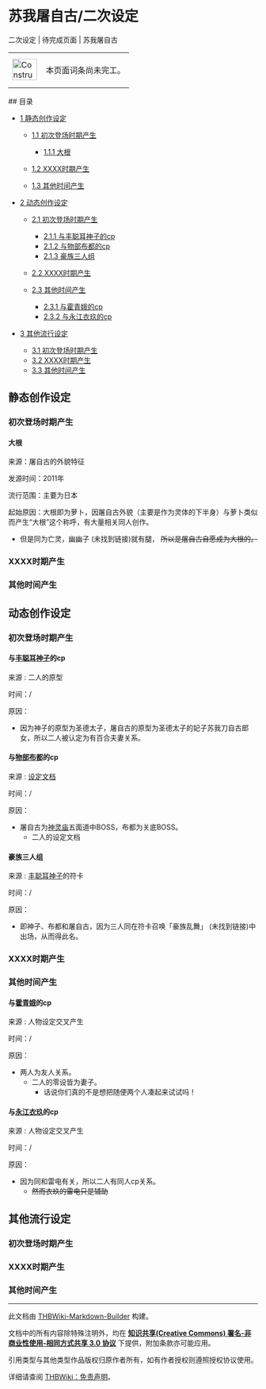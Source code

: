 # 苏我屠自古/二次设定

<!-- source html: G:\repos\THBWiki-Markdown-Builder\THBWikiMarkdown\Temp\main\d\db\ns0%3A%E8%8B%8F%E6%88%91%E5%B1%A0%E8%87%AA%E5%8F%A4%2F%E4%BA%8C%E6%AC%A1%E8%AE%BE%E5%AE%9A.html -->

二次设定 | 待完成页面 | 苏我屠自古

<center>

<table>
<tbody><tr>
<td class="mbox-image"><div style="width: 52px;">
  <a href="./文件-ConstructionClock.png.md" class="image"><img alt="ConstructionClock.png" src="https://upload.thwiki.cc/thumb/f/f1/ConstructionClock.png/50px-ConstructionClock.png" decoding="async" loading="lazy" width="50" height="43" srcset="https://upload.thwiki.cc/thumb/f/f1/ConstructionClock.png/75px-ConstructionClock.png 1.5x, https://upload.thwiki.cc/thumb/f/f1/ConstructionClock.png/100px-ConstructionClock.png 2x" data-file-width="689" data-file-height="587"></a></div></td>
<td class="mbox-text" style=""><br>本页面词条尚未完工。<br><br></td>
</tr>
</tbody></table>


</center>
## 目录

- [1 静态创作设定](#静态创作设定)

  - [1.1 初次登场时期产生](#初次登场时期产生)

    - [1.1.1 大根](#大根)



  - [1.2 XXXX时期产生](#XXXX时期产生)
  - [1.3 其他时间产生](#其他时间产生)



- [2 动态创作设定](#动态创作设定)

  - [2.1 初次登场时期产生](#初次登场时期产生_2)

    - [2.1.1 与丰聪耳神子的cp](#与丰聪耳神子的cp)
    - [2.1.2 与物部布都的cp](#与物部布都的cp)
    - [2.1.3 豪族三人组](#豪族三人组)



  - [2.2 XXXX时期产生](#XXXX时期产生_2)
  - [2.3 其他时间产生](#其他时间产生_2)

    - [2.3.1 与霍青娥的cp](#与霍青娥的cp)
    - [2.3.2 与永江衣玖的cp](#与永江衣玖的cp)






- [3 其他流行设定](#其他流行设定)

  - [3.1 初次登场时期产生](#初次登场时期产生_3)
  - [3.2 XXXX时期产生](#XXXX时期产生_3)
  - [3.3 其他时间产生](#其他时间产生_3)







## 静态创作设定
### 初次登场时期产生
#### 大根
  
来源：屠自古的外貌特征  

发源时间：2011年  

流行范围：主要为日本  

起始原因：大根即为萝卜，因屠自古外貌（主要是作为灵体的下半身）与萝卜类似而产生“大根”这个称呼，有大量相关同人创作。
  

- 但是同为亡灵，幽幽子 (未找到链接)就有腿， ~~所以是屠自古自愿成为大根的。~~ 

### XXXX时期产生
### 其他时间产生
## 动态创作设定
### 初次登场时期产生
#### 与[丰聪耳神子](./丰聪耳神子.md)的cp
来源
: 二人的原型

时间：/

原因：

- 因为神子的原型为圣德太子，屠自古的原型为圣德太子的妃子苏我刀自古郎女，所以二人被认定为有百合夫妻关系。

#### 与[物部布都](./物部布都.md)的cp
来源
: [设定文档](./苏我屠自古.md)

时间：/

原因：

- 屠自古为[神灵庙](./东方神灵庙.md)五面道中BOSS，布都为关底BOSS。
  - 二人的设定文档


#### 豪族三人组
来源
: [丰聪耳神子](./丰聪耳神子.md)的符卡

时间：/

原因：

- 即神子、布都和屠自古，因为三人同在符卡召唤「豪族乱舞」 (未找到链接)中出场，从而得此名。

### XXXX时期产生
### 其他时间产生
#### 与[霍青娥](./霍青娥.md)的cp
来源
: 人物设定交叉产生

时间：/

原因：

- 两人为友人关系。
  - 二人的零设皆为妻子。
    - 话说你们真的不是想把随便两个人凑起来试试吗！



#### 与[永江衣玖](./永江衣玖.md)的cp
来源
: 人物设定交叉产生

时间：/

原因：

- 因为同和雷电有关，所以二人有同人cp关系。
  -  ~~然而衣玖的雷电只是辅助~~ 


## 其他流行设定
### 初次登场时期产生
### XXXX时期产生
### 其他时间产生




---

此文档由 [THBWiki-Markdown-Builder](https://github.com/Delsin-Yu/THBWiki-Markdown-Builder) 构建。

文档中的所有内容除特殊注明外，均在 [**知识共享(Creative Commons) 署名-非商业性使用-相同方式共享 3.0 协议**](https://creativecommons.org/licenses/by-sa/3.0/deed.zh-hans) 下提供，附加条款亦可能应用。

引用类型与其他类型作品版权归原作者所有，如有作者授权则遵照授权协议使用。

详细请查阅 [THBWiki：免责声明](https://thbwiki.cc/THBWiki:%E5%85%8D%E8%B4%A3%E5%A3%B0%E6%98%8E)。


